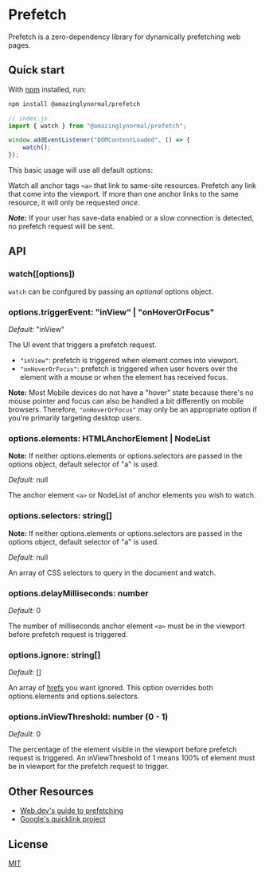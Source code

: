 # Prefetch

Prefetch is a zero-dependency library for dynamically prefetching web pages.

## Quick start

With [npm](https://npmjs.org) installed, run:

```sh
npm install @amazinglynormal/prefetch
```

```js
// index.js
import { watch } from "@amazinglynormal/prefetch";

window.addEventListener("DOMContentLoaded", () => {
    watch();
});
```

This basic usage will use all default options:

Watch all anchor tags `<a>` that link to same-site resources.
Prefetch any link that come into the viewport.
If more than one anchor links to the same resource, it will only
be requested _once_.

**_Note:_**
If your user has save-data enabled or a slow connection is detected,
no prefetch request will be sent.

## API

### watch([options])

`watch` can be confgured by passing an _optional_ options object.

### options.triggerEvent: "inView" | "onHoverOrFocus"

_Default:_ "inView"

The UI event that triggers a prefetch request.

- `"inView"`: prefetch is triggered when element comes into viewport.
- `"onHoverOrFocus"`: prefetch is triggered when user hovers over the element with a mouse or when the element has received focus.

**Note:** Most Mobile devices do not have a "hover" state because there's no mouse pointer and focus can also be handled a bit differently on mobile browsers. Therefore, `"onHoverOrFocus"` may only be an appropriate option if you're primarily targeting desktop users.

### options.elements: HTMLAnchorElement | NodeList

**Note:** If neither options.elements or options.selectors are passed in the options object, default selector of "a" is used.

_Default:_ null

The anchor element `<a>` or NodeList of anchor elements you wish to watch.

### options.selectors: string[]

**Note:** If neither options.elements or options.selectors are passed in the options object, default selector of "a" is used.

_Default:_ null

An array of CSS selectors to query in the document and watch.

### options.delayMilliseconds: number

_Default:_ 0

The number of milliseconds anchor element `<a>` must be in the viewport before prefetch request is triggered.

### options.ignore: string[]

_Default:_ []

An array of [hrefs](https://developer.mozilla.org/en-US/docs/Web/HTML/Reference/Elements/a#href) you want ignored. This option overrides both options.elements and options.selectors.

### options.inViewThreshold: number (0 - 1)

_Default:_ 0

The percentage of the element visible in the viewport before prefetch request is triggered. An inViewThreshold of 1 means 100% of element must be in viewport for the prefetch request to trigger.

## Other Resources

- [Web.dev's guide to prefetching](https://web.dev/articles/link-prefetch)
- [Google's quicklink project](https://github.com/GoogleChromeLabs/quicklink)

## License

[MIT](./LICENSE)

